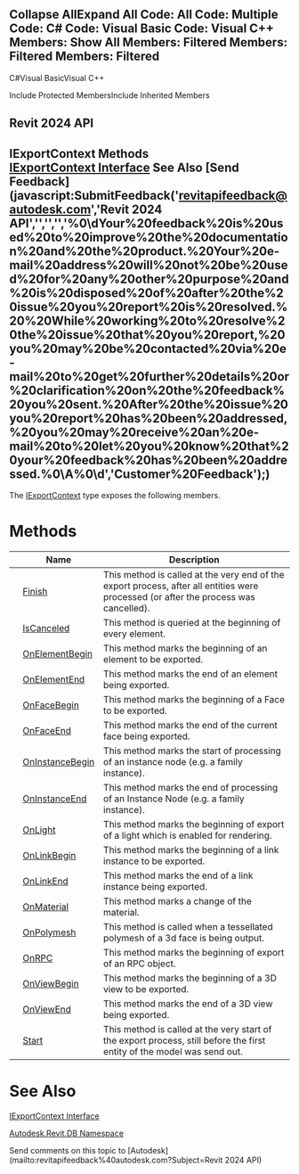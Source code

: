 ﻿

Collapse AllExpand All Code: All Code: Multiple Code: C# Code: Visual Basic Code: Visual C++  Members: Show All Members: Filtered Members: Filtered Members: Filtered   
---  
  
C#Visual BasicVisual C++

Include Protected MembersInclude Inherited Members

Revit 2024 API  
---  
IExportContext Methods  
[IExportContext Interface](7d0dc6df-db0e-6a07-3b42-8dde1bedb3c1.md) See Also [Send Feedback](javascript:SubmitFeedback\('revitapifeedback@autodesk.com','Revit 2024 API','','','','%0\\dYour%20feedback%20is%20used%20to%20improve%20the%20documentation%20and%20the%20product.%20Your%20e-mail%20address%20will%20not%20be%20used%20for%20any%20other%20purpose%20and%20is%20disposed%20of%20after%20the%20issue%20you%20report%20is%20resolved.%20%20While%20working%20to%20resolve%20the%20issue%20that%20you%20report,%20you%20may%20be%20contacted%20via%20e-mail%20to%20get%20further%20details%20or%20clarification%20on%20the%20feedback%20you%20sent.%20After%20the%20issue%20you%20report%20has%20been%20addressed,%20you%20may%20receive%20an%20e-mail%20to%20let%20you%20know%20that%20your%20feedback%20has%20been%20addressed.%0\\A%0\\d','Customer%20Feedback'\);)  
---  
  
The [IExportContext](7d0dc6df-db0e-6a07-3b42-8dde1bedb3c1.md) type exposes the following members.

# Methods

|  | Name | Description |
| --- | --- | --- |
|  | [Finish](68714169-e994-41e3-f1c6-8f929b40565f.md) | This method is called at the very end of the export process, after all entities were processed (or after the process was cancelled). |
|  | [IsCanceled](31f0b662-81a1-89b8-ab2a-0de99af3b753.md) | This method is queried at the beginning of every element. |
|  | [OnElementBegin](d218b0b3-bb24-0f73-806c-2ef90b16d882.md) | This method marks the beginning of an element to be exported. |
|  | [OnElementEnd](14aeeee7-9389-d7fc-5a40-2b7541ce95d1.md) | This method marks the end of an element being exported. |
|  | [OnFaceBegin](9a9f37ae-c8c2-7355-2c3b-f26762951f1d.md) | This method marks the beginning of a Face to be exported. |
|  | [OnFaceEnd](49e6eaf6-80e3-53bd-14c2-8fe999afb70b.md) | This method marks the end of the current face being exported. |
|  | [OnInstanceBegin](2db35bdb-8d14-a015-9bfb-9283f503edab.md) | This method marks the start of processing of an instance node (e.g. a family instance). |
|  | [OnInstanceEnd](d1340660-fcc9-3bfd-58fb-8d114aa39517.md) | This method marks the end of processing of an Instance Node (e.g. a family instance). |
|  | [OnLight](d56129ca-950b-34fc-89ac-f0fb2e7fe9f2.md) | This method marks the beginning of export of a light which is enabled for rendering. |
|  | [OnLinkBegin](40d99b4a-e6aa-42d7-18ff-b546d1a5154e.md) | This method marks the beginning of a link instance to be exported. |
|  | [OnLinkEnd](e6680c8d-bfb3-f873-3e3d-24aa8b29061e.md) | This method marks the end of a link instance being exported. |
|  | [OnMaterial](9d2dc6b3-21a7-5362-2bf5-2cb11b42c2d4.md) | This method marks a change of the material. |
|  | [OnPolymesh](6a060c37-3225-217e-b150-2eaea3a22c29.md) | This method is called when a tessellated polymesh of a 3d face is being output. |
|  | [OnRPC](f84574d9-ef15-c317-c6dd-91304a0c174c.md) | This method marks the beginning of export of an RPC object. |
|  | [OnViewBegin](959602b7-5257-d2c1-2c00-0b7649f145f5.md) | This method marks the beginning of a 3D view to be exported. |
|  | [OnViewEnd](5df27a2c-ae84-2d1d-635e-107ec0525ebb.md) | This method marks the end of a 3D view being exported. |
|  | [Start](2d93c3c6-c826-cd70-dc0a-b94f66324c35.md) | This method is called at the very start of the export process, still before the first entity of the model was send out. |
  
# See Also

[IExportContext Interface](7d0dc6df-db0e-6a07-3b42-8dde1bedb3c1.md)

[Autodesk.Revit.DB Namespace](87546ba7-461b-c646-cbb1-2cb8f5bff8b2.md)

Send comments on this topic to [Autodesk](mailto:revitapifeedback%40autodesk.com?Subject=Revit 2024 API)